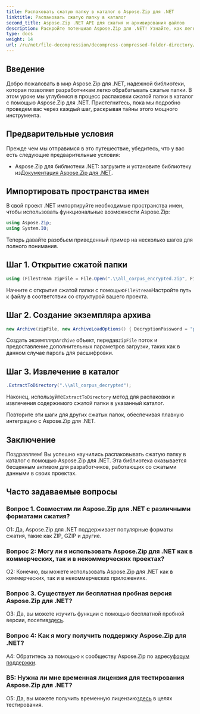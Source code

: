 ```yaml
---
title: Распаковать сжатую папку в каталог в Aspose.Zip для .NET
linktitle: Распаковать сжатую папку в каталог
second_title: Aspose.Zip .NET API для сжатия и архивирования файлов
description: Раскройте потенциал Aspose.Zip для .NET! Узнайте, как легко распаковать папки, с помощью этого пошагового руководства. Погрузитесь в мир плавного сжатия и извлечения.
type: docs
weight: 14
url: /ru/net/file-decompression/decompress-compressed-folder-directory/
---
```

## Введение

Добро пожаловать в мир Aspose.Zip для .NET, надежной библиотеки, которая позволяет разработчикам легко обрабатывать сжатые папки. В этом уроке мы углубимся в процесс распаковки сжатой папки в каталог с помощью Aspose.Zip для .NET. Пристегнитесь, пока мы подробно проведем вас через каждый шаг, раскрывая тайны этого мощного инструмента.

## Предварительные условия

Прежде чем мы отправимся в это путешествие, убедитесь, что у вас есть следующие предварительные условия:

-  Aspose.Zip для библиотеки .NET: загрузите и установите библиотеку из[Документация Aspose.Zip для .NET](https://reference.aspose.com/zip/net/).

## Импортировать пространства имен

В свой проект .NET импортируйте необходимые пространства имен, чтобы использовать функциональные возможности Aspose.Zip:

```csharp
using Aspose.Zip;
using System.IO;
```

Теперь давайте разобьем приведенный пример на несколько шагов для полного понимания.

## Шаг 1. Открытие сжатой папки

```csharp
using (FileStream zipFile = File.Open(".\\all_corpus_encrypted.zip", FileMode.Open))
```

 Начните с открытия сжатой папки с помощью`FileStream`Настройте путь к файлу в соответствии со структурой вашего проекта.

## Шаг 2. Создание экземпляра архива

```csharp
new Archive(zipFile, new ArchiveLoadOptions() { DecryptionPassword = "p@s$" })
```

 Создать экземпляр`Archive` объект, передав`zipFile` поток и предоставление дополнительных параметров загрузки, таких как в данном случае пароль для расшифровки.

## Шаг 3. Извлечение в каталог

```csharp
.ExtractToDirectory(".\\all_corpus_decrypted");
```

 Наконец, используйте`ExtractToDirectory` метод для распаковки и извлечения содержимого сжатой папки в указанный каталог.

Повторите эти шаги для других сжатых папок, обеспечивая плавную интеграцию с Aspose.Zip для .NET.

## Заключение

Поздравляем! Вы успешно научились распаковывать сжатую папку в каталог с помощью Aspose.Zip для .NET. Эта библиотека оказывается бесценным активом для разработчиков, работающих со сжатыми данными в своих проектах.

## Часто задаваемые вопросы

### Вопрос 1. Совместим ли Aspose.Zip для .NET с различными форматами сжатия?

О1: Да, Aspose.Zip для .NET поддерживает популярные форматы сжатия, такие как ZIP, GZIP и другие.

### Вопрос 2: Могу ли я использовать Aspose.Zip для .NET как в коммерческих, так и в некоммерческих проектах?

О2: Конечно, вы можете использовать Aspose.Zip для .NET как в коммерческих, так и в некоммерческих приложениях.

### Вопрос 3. Существует ли бесплатная пробная версия Aspose.Zip для .NET?

 О3: Да, вы можете изучить функции с помощью бесплатной пробной версии, посетив[здесь](https://releases.aspose.com/).

### Вопрос 4: Как я могу получить поддержку Aspose.Zip для .NET?

 A4: Обратитесь за помощью к сообществу Aspose.Zip по адресу[форум поддержки](https://forum.aspose.com/c/zip/37).

### В5: Нужна ли мне временная лицензия для тестирования Aspose.Zip для .NET?

 О5: Да, вы можете получить временную лицензию[здесь](https://purchase.aspose.com/temporary-license/) в целях тестирования.
